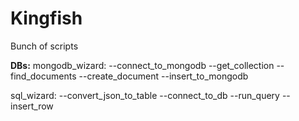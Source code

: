 # Kingfish
Bunch of scripts

**DBs:**
mongodb_wizard:
--connect_to_mongodb
--get_collection
--find_documents
--create_document
--insert_to_mongodb

sql_wizard:
--convert_json_to_table
--connect_to_db
--run_query
--insert_row